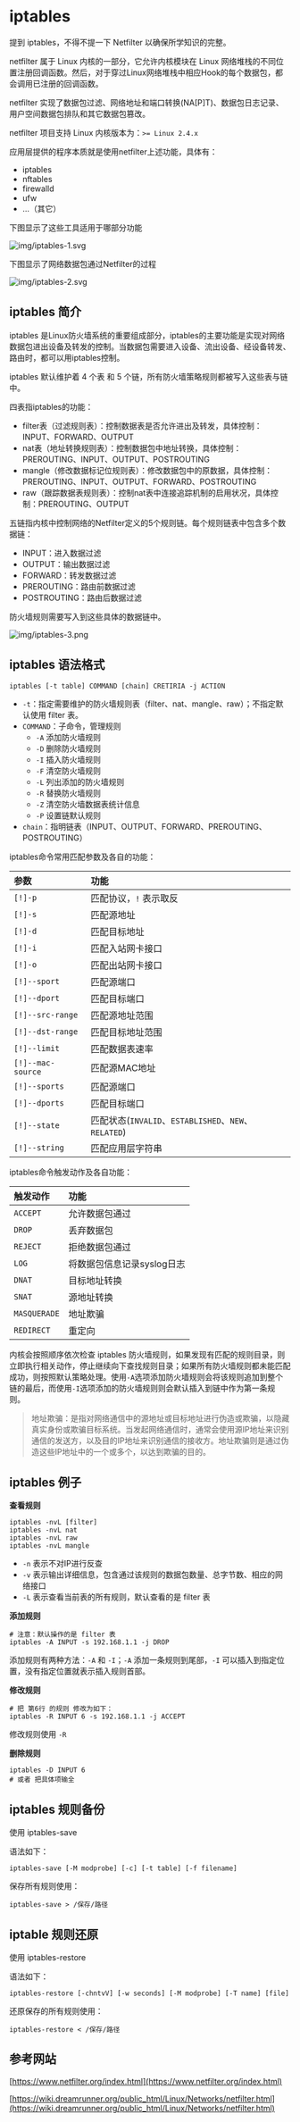 # iptables

提到 iptables，不得不提一下 Netfilter 以确保所学知识的完整。

netfilter 属于 Linux 内核的一部分，它允许内核模块在 Linux 网络堆栈的不同位置注册回调函数。然后，对于穿过Linux网络堆栈中相应Hook的每个数据包，都会调用已注册的回调函数。

netfilter 实现了数据包过滤、网络地址和端口转换(NA[P]T)、数据包日志记录、用户空间数据包排队和其它数据包篡改。

netfilter 项目支持 Linux 内核版本为：`>= Linux 2.4.x`

应用层提供的程序本质就是使用netfilter上述功能，具体有：
- iptables
- nftables
- firewalld
- ufw
- ...（其它）

下图显示了这些工具适用于哪部分功能

![img/iptables-1.svg](img/iptables-1.svg)

下图显示了网络数据包通过Netfilter的过程

![img/iptables-2.svg](img/iptables-2.svg)

## iptables 简介

iptables 是Linux防火墙系统的重要组成部分，iptables的主要功能是实现对网络数据包进出设备及转发的控制。当数据包需要进入设备、流出设备、经设备转发、路由时，都可以用iptables控制。

iptables 默认维护着 4 个表 和 5 个链，所有防火墙策略规则都被写入这些表与链中。

四表指iptables的功能：
- filter表（过滤规则表）：控制数据表是否允许进出及转发，具体控制：INPUT、FORWARD、OUTPUT
- nat表（地址转换规则表）：控制数据包中地址转换，具体控制：PREROUTING、INPUT、OUTPUT、POSTROUTING
- mangle（修改数据标记位规则表）：修改数据包中的原数据，具体控制：PREROUTING、INPUT、OUTPUT、FORWARD、POSTROUTING
- raw（跟踪数据表规则表）：控制nat表中连接追踪机制的启用状况，具体控制：PREROUTING、OUTPUT

五链指内核中控制网络的Netfilter定义的5个规则链。每个规则链表中包含多个数据链：
- INPUT：进入数据过滤
- OUTPUT：输出数据过滤
- FORWARD：转发数据过滤
- PREROUTING：路由前数据过滤
- POSTROUTING：路由后数据过滤

防火墙规则需要写入到这些具体的数据链中。

![img/iptables-3.png ](img/iptables-3.png)

## iptables 语法格式

```
iptables [-t table] COMMAND [chain] CRETIRIA -j ACTION
```

- `-t`：指定需要维护的防火墙规则表（filter、nat、mangle、raw）；不指定默认使用 filter 表。
- `COMMAND`：子命令，管理规则
    - `-A` 添加防火墙规则
    - `-D` 删除防火墙规则
    - `-I` 插入防火墙规则
    - `-F` 清空防火墙规则
    - `-L` 列出添加的防火墙规则
    - `-R` 替换防火墙规则
    - `-Z` 清空防火墙数据表统计信息
    - `-P` 设置链默认规则
- `chain`：指明链表（INPUT、OUTPUT、FORWARD、PREROUTING、POSTROUTING）

iptables命令常用匹配参数及各自的功能：

|参数|功能|
|:----|:----|
|`[!]-p`|匹配协议，`!` 表示取反|
|`[!]-s`|匹配源地址|
|`[!]-d`|匹配目标地址|
|`[!]-i`|匹配入站网卡接口|
|`[!]-o`|匹配出站网卡接口|
|`[!]--sport`|匹配源端口|
|`[!]--dport`|匹配目标端口|
|`[!]--src-range`|匹配源地址范围|
|`[!]--dst-range`|匹配目标地址范围|
|`[!]--limit`|匹配数据表速率|
|`[!]--mac-source`|匹配源MAC地址|
|`[!]--sports`|匹配源端口|
|`[!]--dports`|匹配目标端口|
|`[!]--state`|匹配状态(`INVALID`、`ESTABLISHED`、`NEW`、`RELATED`)|
|`[!]--string`|匹配应用层字符串|

iptables命令触发动作及各自功能：

|触发动作|功能|
|:---|:---|
|`ACCEPT`|允许数据包通过|
|`DROP`|丢弃数据包|
|`REJECT`|拒绝数据包通过|
|`LOG`|将数据包信息记录syslog日志|
|`DNAT`|目标地址转换|
|`SNAT`|源地址转换|
|`MASQUERADE`|地址欺骗|
|`REDIRECT`|重定向|

内核会按照顺序依次检查 iptables 防火墙规则，如果发现有匹配的规则目录，则立即执行相关动作，停止继续向下查找规则目录；如果所有防火墙规则都未能匹配成功，则按照默认策略处理。使用`-A`选项添加防火墙规则会将该规则追加到整个链的最后，而使用`-I`选项添加的防火墙规则则会默认插入到链中作为第一条规则。

> 地址欺骗：是指对网络通信中的源地址或目标地址进行伪造或欺骗，以隐藏真实身份或欺骗目标系统。当发起网络通信时，通常会使用源IP地址来识别通信的发送方，以及目的IP地址来识别通信的接收方。地址欺骗则是通过伪造这些IP地址中的一个或多个，以达到欺骗的目的。

## iptables 例子

**查看规则**

```
iptables -nvL [filter]
iptables -nvL nat
iptables -nvL raw
iptables -nvL mangle
```

- `-n` 表示不对IP进行反查
- `-v` 表示输出详细信息，包含通过该规则的数据包数量、总字节数、相应的网络接口
- `-L` 表示查看当前表的所有规则，默认查看的是 filter 表

**添加规则**

```
# 注意：默认操作的是 filter 表
iptables -A INPUT -s 192.168.1.1 -j DROP
```

添加规则有两种方法：`-A` 和 `-I`；`-A` 添加一条规则到尾部，`-I` 可以插入到指定位置，没有指定位置就表示插入规则首部。

**修改规则**

```
# 把 第6行 的规则 修改为如下：
iptables -R INPUT 6 -s 192.168.1.1 -j ACCEPT
```

修改规则使用 `-R`

**删除规则**

```
iptables -D INPUT 6
# 或者 把具体项输全
```

## iptables 规则备份

使用 iptables-save

语法如下：

```
iptables-save [-M modprobe] [-c] [-t table] [-f filename]
```

保存所有规则使用：

```
iptables-save > /保存/路径
```

## iptable 规则还原

使用 iptables-restore

语法如下：

```
iptables-restore [-chntvV] [-w seconds] [-M modprobe] [-T name] [file]
```

还原保存的所有规则使用：

```
iptables-restore < /保存/路径
```

## 参考网站

[https://www.netfilter.org/index.html](https://www.netfilter.org/index.html)

[https://wiki.dreamrunner.org/public_html/Linux/Networks/netfilter.html](https://wiki.dreamrunner.org/public_html/Linux/Networks/netfilter.html)
